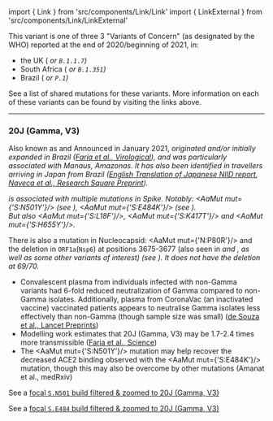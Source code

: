 import { Link } from 'src/components/Link/Link'
import { LinkExternal } from 'src/components/Link/LinkExternal'

<!-- ## Mutation Information

- <AaMut mut="S:N501"/> has appeared multiple times independently: each can be associated with different accompanying mutations
- Amino-acid changes are <AaMut mut={'S:N501Y'}/> (nucleotide mutation <NucMut mut={'A23063T'}/>), <AaMut mut={'S:N501T'}/> (nucleotide mutation <NucMut mut={'A23064C'}/>), and <AaMut mut={'S:N501S'}/> (nucleotide mutation <NucMut mut={'A23064G'}/>) -->

This variant is one of three 3 "Variants of Concern" (as designated by the WHO) reported at the end of 2020/beginning of 2021, in:
- the UK (<Var name="20I (Alpha, V1)" prefix=""/> or `B.1.1.7`)
- South Africa (<Var name="20H (Beta, V2)" prefix=""/> or `B.1.351`)
- Brazil ( <Var name="20J (Gamma, V3)" prefix=""/> or `P.1`)

See a <Link href="/shared-mutations">list of shared mutations</Link> for these variants. More information on each of these variants can be found by visiting the links above.

---

### 20J (Gamma, V3)
Also known as <Lin name="P.1" /> and <Who name="Gamma" />
Announced in January 2021, <Var name="20J (Gamma, V3)"/> originated and/or initially expanded in Brazil ([Faria et al., Virological](https://virological.org/t/genomic-characterisation-of-an-emergent-sars-cov-2-lineage-in-manaus-preliminary-findings/586)), and was particularly associated with Manaus, Amazonas.
It has also been identified in travellers arriving in Japan from Brazil ([English Translation of Japanese NIID report](https://translate.google.com/translate?sl=ja&tl=en&u=https://www.niid.go.jp/niid/ja/diseases/ka/corona-virus/2019-ncov/10107-covid19-33.html), [Naveca et al., Research Square Preprint](https://www.researchsquare.com/article/rs-275494/v1)).

<Var name="20J (Gamma, V3)" prefix=""/> is associated with multiple mutations in Spike. Notably: <AaMut mut={'S:N501Y'}/> (see <Mut name="S:N501"/>), <AaMut mut={'S:E484K'}/> (see <Var name="S:E484"/>).<br/>
But also <AaMut mut={'S:L18F'}/>, <AaMut mut={'S:K417T'}/> and <AaMut mut={'S:H655Y'}/>. <br/>

There is also a mutation in Nucleocapsid: <AaMut mut={'N:P80R'}/> and the deletion in <code>ORF1a</code>(<code>Nsp6</code>) at positions 3675-3677 (also seen in <Var name="20I (Alpha, V1)" prefix=""/> and <Var name="20H (Beta, V2)" prefix=""/>, as well as some other variants of interest) (see <Mut name="ORF1a:S3675"/>).
It does _not_ have the deletion at 69/70.

- Convalescent plasma from individuals infected with non-Gamma variants had 6-fold reduced neutralization of Gamma compared to non-Gamma isolates. Additionally, plasma from CoronaVac (an inactivated vaccine) vaccinated patients appears to neutralise Gamma isolates less effectively than non-Gamma (though sample size was small) ([de Souza et al., Lancet Preprints](https://papers.ssrn.com/sol3/papers.cfm?abstract_id=3793486))
- Modelling work estimates that 20J (Gamma, V3) may be 1.7-2.4 times more transmissible ([Faria et al., Science](https://science.sciencemag.org/content/early/2021/04/13/science.abh2644))
- The <AaMut mut={'S:N501Y'}/> mutation may help recover the decreased ACE2 binding observed with the <AaMut mut={'S:E484K'}/> mutation, though this may also be overcome by other mutations (<LinkExternal href="https://www.medrxiv.org/content/10.1101/2021.03.07.21253098v2.full-text">Amanat et al., medRxiv</LinkExternal>)

See a [focal `S.N501` build filtered & zoomed to 20J (Gamma, V3)](https://nextstrain.org/groups/neherlab/ncov/S.N501?label=clade:20J%20%28Gamma,%20V3%29&p=grid&r=country)

See a [focal `S.E484` build filtered & zoomed to 20J (Gamma, V3)](https://nextstrain.org/groups/neherlab/ncov/S.E484?c=gt-S_484&label=clade:20J%20%28Gamma,%20V3%29&p=grid&r=country)

